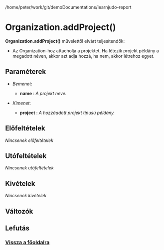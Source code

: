 
/home/peter/work/git/demoDocumentations/learnjudo-report


# Organization.addProject()
**Organization.addProject()** művelettől elvárt teljesítendők:

- Az Organization-hoz attacholja a projektet.
Ha létezik projekt példány a megadott néven, akkor azt adja hozzá, ha nem, akkor létrehoz egyet.

##  Paraméterek
- *Bemenet*:
  - **name**   : *A projekt neve.*

- *Kimenet*:
  - **project**  : *A hozzáadott projekt típusú példány.* 

##  Előfeltételek

*Nincsenek előfeltételek*


##  Utófeltételek

*Nincsenek utófeltételek*

##  Kivételek

*Nincsenek kivételek*


##  Változók

##  Lefutás

###  [Vissza a főoldalra](../../../../../../index.md)
